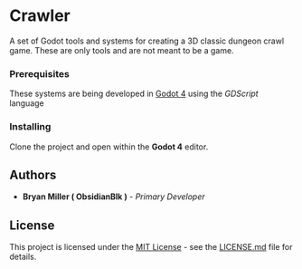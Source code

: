 # Crawler
A set of Godot tools and systems for creating a 3D classic dungeon crawl game. These are only tools and are not meant to be a game.

### Prerequisites
These systems are being developed in [Godot 4](https://godotengine.org) using the *GDScript* language

### Installing
Clone the project and open within the **Godot 4** editor.

## Authors
* **Bryan Miller ( ObsidianBlk )** - *Primary Developer*

## License
This project is licensed under the [MIT License](https://mit-license.org) - see the [LICENSE.md](./LICENSE.md) file for details.
